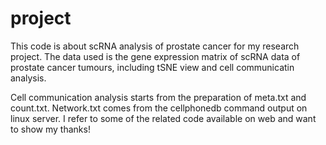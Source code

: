 # project
This code is about scRNA analysis of prostate cancer for my research project.
The data used is the gene expression matrix of scRNA data of prostate cancer tumours, including tSNE view and cell communicatin analysis.

Cell communication analysis starts from the preparation of meta.txt and count.txt.
Network.txt comes from the cellphonedb command output on linux server.
I refer to some of the related code available on web and want to show my thanks!
